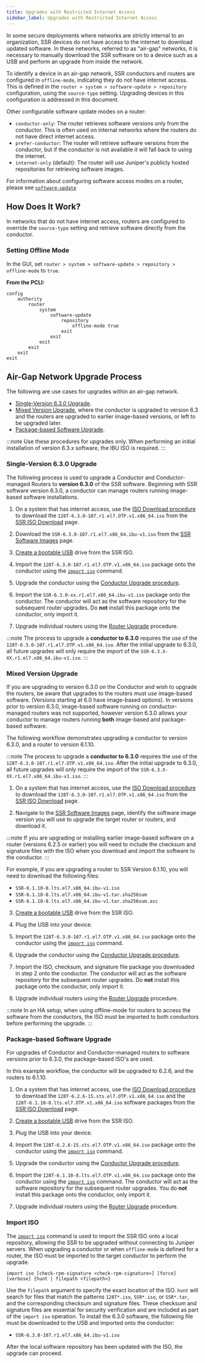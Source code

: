 ```yaml
---
title: Upgrades with Restricted Internet Access
sidebar_label: Upgrades with Restricted Internet Access
---
```


In some secure deployments where networks are strictly internal to an organization, SSR devices do not have access to the internet to download updated software. In these networks, referred to as "air-gap" networks, it is necessary to manually download the SSR software on to a device such as a USB and perform an upgrade from inside the network. 

To identify a device in an air-gap network, SSR conductors and routers are configured in `offline-mode`, indicating they do not have internet access. This is defined in the `router > system > software-update > repository` configuration, using the `source-type` setting. Upgrading devices in this configuration is addressed in this document. 

Other configurable software update modes on a router:

- `conductor-only`: The router retrieves software versions only from the conductor. This is often used on internal networks where the routers do not have direct internet access. 
- `prefer-conductor`: The router will retrieve software versions from the conductor, but if the conductor is not available it will fall back to using the internet. 
- `internet-only` (default): The router will use Juniper's publicly hosted repositories for retrieving software images.

For information about configuring software access modes on a router, please see [`software-update`](config_reference_guide.md#software-update)

## How Does It Work?

In networks that do not have internet access, routers are configured to override the `source-type` setting and retrieve software directly from the conductor. 

### Setting Offline Mode

In the GUI, set `router > system > software-update > repository > offline-mode` to `true`. 

**From the PCLI:**
```
config
    authority
        router
            system
                software-update
                    repository
                        offline-mode true
                    exit
                exit
            exit
        exit
    exit
exit
```

## Air-Gap Network Upgrade Process

The following are use cases for upgrades within an air-gap network.

- [Single-Version 6.3.0 Upgrade](#single-version-630-upgrade).
- [Mixed Version Upgrade](#mixed-version-upgrade), where the conductor is upgraded to version 6.3 and the routers are upgraded to earlier image-based versions, or left to be upgraded later.
- [Package-based Software Upgrade](#package-based-software-upgrade).

:::note
Use these procedures for upgrades only. When performing an initial installation of version 6.3.x software, the IBU ISO is required. 
:::

### Single-Version 6.3.0 Upgrade

The following process is used to upgrade a Conductor and Conductor-managed Routers to **version 6.3.0** of the SSR software. Beginning with SSR software version 6.3.0, a conductor can manage routers running image-based software installations. 

<!-- markdown-link-check-disable -->
1. On a system that has internet access, use the [ISO Download procedure](intro_downloading_iso.md#downloading-an-iso) to download the `128T-6.3.0-107.r1.el7.OTP.v1.x86_64.iso` from the [SSR ISO Download](https://software.128technology.com/artifactory/list/generic-128t-isos-release-local) page. 

2. Download the `SSR-6.3.0-107.r1.el7.x86_64.ibu-v1.iso` from the [SSR Software Images](https://software.128technology.com/artifactory/list/generic-128t-install-images-release-local) page. <!-- markdown-link-check-enable --> 

3. [Create a bootable USB](intro_creating_bootable_usb.md) drive from the SSR ISO.

4. Import the `128T-6.3.0-107.r1.el7.OTP.v1.x86_64.iso` package onto the conductor using the [`import iso`](#import-iso) command. 

5. Upgrade the conductor using the [Conductor Upgrade procedure](upgrade_ibu_conductor.md).

6. Import the `SSR-6.3.0-xx.r1.el7.x86_64.ibu-v1.iso` package onto the conductor. The conductor will act as the software repository for the subsequent router upgrades. Do **not** install this package onto the conductor, only import it. 

7. Upgrade individual routers using the [Router Upgrade](upgrade_router.md) procedure.

:::note
The process to upgrade a **conductor to 6.3.0** requires the use of the `128T-6.3.0-107.r1.el7.OTP.v1.x86_64.iso`. After the initial upgrade to 6.3.0, all future upgrades will only require the import of the `SSR-6.3.X-XX.r1.el7.x86_64.ibu-v1.iso`. 
:::

### Mixed Version Upgrade 

If you are upgrading to version 6.3.0 on the Conductor and wish to upgrade the routers, be aware that upgrades to the routers must use image-based software. (Versions starting at 6.0 have image-based options). In versions prior to version 6.3.0, image-based software running on conductor-managed routers was not supported, however version 6.3.0 allows your conductor to manage routers running **both** image-based and package-based software. 

The following workflow demonstrates upgrading a conductor to version 6.3.0, and a router to version 6.1.10.

:::note
The process to upgrade a **conductor to 6.3.0** requires the use of the `128T-6.3.0-107.r1.el7.OTP.v1.x86_64.iso`. After the initial upgrade to 6.3.0, all future upgrades will only require the import of the `SSR-6.3.X-XX.r1.el7.x86_64.ibu-v1.iso`. 
:::

<!-- markdown-link-check-disable -->
1. On a system that has internet access, use the [ISO Download procedure](intro_downloading_iso.md#downloading-an-iso) to download the `128T-6.3.0-107.r1.el7.OTP.v1.x86_64.iso` from the [SSR ISO Download](https://software.128technology.com/artifactory/list/generic-128t-isos-release-local) page. 

2. Navigate to the [SSR Software Images](https://software.128technology.com/artifactory/list/generic-128t-install-images-release-local) page, identify the software image version you will use to upgrade the target router or routers, and download it. <!-- markdown-link-check-enable -->

:::note
If you are upgrading or installing earlier image-based software on a router (versions 6.2.5 or earlier) you will need to include the checksum and signature files with the ISO when you download and import the software to the conductor.
:::

 For example, if you are upgrading a router to SSR Version 6.1.10, you will need to download the following files:

 - `SSR-6.1.10-8.lts.el7.x86_64.ibu-v1.iso`
 - `SSR-6.1.10-8.lts.el7.x86_64.ibu-v1.tar.sha256sum`
 - `SSR-6.1.10-8.lts.el7.x86_64.ibu-v1.tar.sha256sum.asc`

3. [Create a bootable USB](intro_creating_bootable_usb.md) drive from the SSR ISO.

4. Plug the USB into your device.

6. Import the `128T-6.3.0-107.r1.el7.OTP.v1.x86_64.iso` package onto the conductor using the [`import iso`](#import-iso) command. 

7. Upgrade the conductor using the [Conductor Upgrade procedure](upgrade_ibu_conductor.md).

8. Import the ISO, checksum, and signature file package you downloaded in step 2 onto the conductor. The conductor will act as the software repository for the subsequent router upgrades. Do **not** install this package onto the conductor, only import it. 

9. Upgrade individual routers using the [Router Upgrade](upgrade_router.md) procedure.

:::note
In an HA setup, when using offline-mode for routers to access the software from the conductors, the ISO must be imported to both conductors before performing the upgrade.
:::

### Package-based Software Upgrade

For upgrades of Conductor and Conductor-managed routers to software versions prior to 6.3.0, the package-based ISO's are used. 

In this example workflow, the conductor will be upgraded to 6.2.6, and the routers to 6.1.10. 
<!-- markdown-link-check-disable -->
1. On a system that has internet access, use the [ISO Download procedure](intro_downloading_iso.md#downloading-an-iso) to download the `128T-6.2.6-15.sts.el7.OTP.v1.x86_64.iso` and the `128T-6.1.10-8.lts.el7.OTP.v1.x86_64.iso` software packages from the [SSR ISO Download](https://software.128technology.com/artifactory/list/generic-128t-isos-release-local) page. <!-- markdown-link-check-enable -->

2. [Create a bootable USB](intro_creating_bootable_usb.md) drive from the SSR ISO.

3. Plug the USB into your device.

4. Import the `128T-6.2.6-15.sts.el7.OTP.v1.x86_64.iso` package onto the conductor using the [`import iso`](#import-iso) command. 

5. Upgrade the conductor using the [Conductor Upgrade procedure](upgrade_ibu_conductor.md).

6. Import the `128T-6.1.10-8.lts.el7.OTP.v1.x86_64.iso` package onto the conductor using the [`import iso`](#import-iso) command. The conductor will act as the software repository for the subsequent router upgrades. You do **not** install this package onto the conductor, only import it. 

7. Upgrade individual routers using the [Router Upgrade](upgrade_router.md) procedure.

### Import ISO

The [`import iso`](cli_reference.md#import-iso) command is used to import the SSR ISO onto a local repository, allowing the SSR to be upgraded without connecting to Juniper servers. When upgrading a conductor or when `offline-mode` is defined for a router, the ISO must be imported to the target conductor to perform the upgrade. 

`import iso [check-rpm-signature <check-rpm-signature>] [force] [verbose] {hunt | filepath <filepath>}`

Use the `filepath` argument to specify the exact location of the ISO. `hunt` will search for files that match the patterns `128T*.iso`, `SSR*.iso`, or `SSR*.tar`, and the corresponding checksum and signature files. These checksum and signature files are essential for security verification and are included as part of the `import iso` operation. To install the 6.3.0 software, the following file must be downloaded to the USB and imported onto the conductor:

- `SSR-6.3.0-107.r1.el7.x86_64.ibu-v1.iso`

After the local software repository has been updated with the ISO, the upgrade can proceed.
